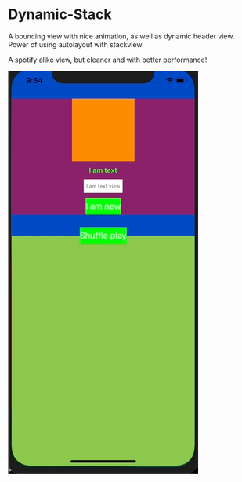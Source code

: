 # Dynamic-Stack
A bouncing view with nice animation, as well as dynamic header view. Power of using autolayout with stackview

A spotify alike view, but cleaner and with better performance! 

![contents and animation](https://github.com/TokyoBirdy/Dynamic-Stack/blob/master/bouncing_scrollingview.gif)
